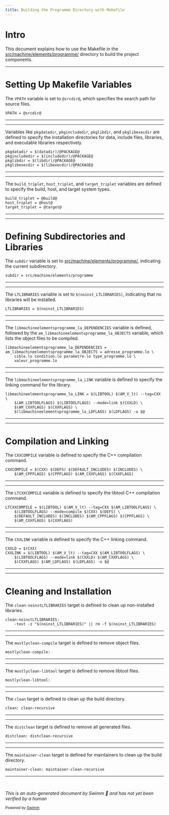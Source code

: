 ```yaml
---
title: Building the Programme Directory with Makefile
---
```

# Intro

This document explains how to use the Makefile in the <SwmPath>[src/machine/elements/programme/](src/machine/elements/programme/)</SwmPath> directory to build the project components.

<SwmSnippet path="/src/machine/elements/programme/Makefile.in" line="36">

---

# Setting Up Makefile Variables

The <SwmToken path="src/machine/elements/programme/Makefile.in" pos="36:0:0" line-data="VPATH = @srcdir@">`VPATH`</SwmToken> variable is set to <SwmToken path="src/machine/elements/programme/Makefile.in" pos="36:4:6" line-data="VPATH = @srcdir@">`@srcdir@`</SwmToken>, which specifies the search path for source files.

```in
VPATH = @srcdir@
```

---

</SwmSnippet>

<SwmSnippet path="/src/machine/elements/programme/Makefile.in" line="92">

---

Variables like <SwmToken path="src/machine/elements/programme/Makefile.in" pos="92:0:0" line-data="pkgdatadir = $(datadir)/@PACKAGE@">`pkgdatadir`</SwmToken>, <SwmToken path="src/machine/elements/programme/Makefile.in" pos="93:0:0" line-data="pkgincludedir = $(includedir)/@PACKAGE@">`pkgincludedir`</SwmToken>, <SwmToken path="src/machine/elements/programme/Makefile.in" pos="94:0:0" line-data="pkglibdir = $(libdir)/@PACKAGE@">`pkglibdir`</SwmToken>, and <SwmToken path="src/machine/elements/programme/Makefile.in" pos="95:0:0" line-data="pkglibexecdir = $(libexecdir)/@PACKAGE@">`pkglibexecdir`</SwmToken> are defined to specify the installation directories for data, include files, libraries, and executable libraries respectively.

```in
pkgdatadir = $(datadir)/@PACKAGE@
pkgincludedir = $(includedir)/@PACKAGE@
pkglibdir = $(libdir)/@PACKAGE@
pkglibexecdir = $(libexecdir)/@PACKAGE@
```

---

</SwmSnippet>

<SwmSnippet path="/src/machine/elements/programme/Makefile.in" line="108">

---

The <SwmToken path="src/machine/elements/programme/Makefile.in" pos="108:0:0" line-data="build_triplet = @build@">`build_triplet`</SwmToken>, <SwmToken path="src/machine/elements/programme/Makefile.in" pos="109:0:0" line-data="host_triplet = @host@">`host_triplet`</SwmToken>, and <SwmToken path="src/machine/elements/programme/Makefile.in" pos="110:0:0" line-data="target_triplet = @target@">`target_triplet`</SwmToken> variables are defined to specify the build, host, and target system types.

```in
build_triplet = @build@
host_triplet = @host@
target_triplet = @target@
```

---

</SwmSnippet>

<SwmSnippet path="/src/machine/elements/programme/Makefile.in" line="111">

---

# Defining Subdirectories and Libraries

The <SwmToken path="src/machine/elements/programme/Makefile.in" pos="111:0:0" line-data="subdir = src/machine/elements/programme">`subdir`</SwmToken> variable is set to <SwmPath>[src/machine/elements/programme/](src/machine/elements/programme/)</SwmPath>, indicating the current subdirectory.

```in
subdir = src/machine/elements/programme
```

---

</SwmSnippet>

<SwmSnippet path="/src/machine/elements/programme/Makefile.in" line="124">

---

The <SwmToken path="src/machine/elements/programme/Makefile.in" pos="124:0:0" line-data="LTLIBRARIES = $(noinst_LTLIBRARIES)">`LTLIBRARIES`</SwmToken> variable is set to <SwmToken path="src/machine/elements/programme/Makefile.in" pos="124:4:7" line-data="LTLIBRARIES = $(noinst_LTLIBRARIES)">`$(noinst_LTLIBRARIES)`</SwmToken>, indicating that no libraries will be installed.

```in
LTLIBRARIES = $(noinst_LTLIBRARIES)
```

---

</SwmSnippet>

<SwmSnippet path="/src/machine/elements/programme/Makefile.in" line="125">

---

The <SwmToken path="src/machine/elements/programme/Makefile.in" pos="125:0:0" line-data="libmachineelementsprogramme_la_DEPENDENCIES =">`libmachineelementsprogramme_la_DEPENDENCIES`</SwmToken> variable is defined, followed by the <SwmToken path="src/machine/elements/programme/Makefile.in" pos="126:0:0" line-data="am_libmachineelementsprogramme_la_OBJECTS = adresse_programme.lo \">`am_libmachineelementsprogramme_la_OBJECTS`</SwmToken> variable, which lists the object files to be compiled.

```in
libmachineelementsprogramme_la_DEPENDENCIES =
am_libmachineelementsprogramme_la_OBJECTS = adresse_programme.lo \
	cible.lo condition.lo parametre.lo type_programme.lo \
	valeur_programme.lo
```

---

</SwmSnippet>

<SwmSnippet path="/src/machine/elements/programme/Makefile.in" line="135">

---

The <SwmToken path="src/machine/elements/programme/Makefile.in" pos="135:0:0" line-data="libmachineelementsprogramme_la_LINK = $(LIBTOOL) $(AM_V_lt) --tag=CXX \">`libmachineelementsprogramme_la_LINK`</SwmToken> variable is defined to specify the linking command for the library.

```in
libmachineelementsprogramme_la_LINK = $(LIBTOOL) $(AM_V_lt) --tag=CXX \
	$(AM_LIBTOOLFLAGS) $(LIBTOOLFLAGS) --mode=link $(CXXLD) \
	$(AM_CXXFLAGS) $(CXXFLAGS) \
	$(libmachineelementsprogramme_la_LDFLAGS) $(LDFLAGS) -o $@
```

---

</SwmSnippet>

<SwmSnippet path="/src/machine/elements/programme/Makefile.in" line="155">

---

# Compilation and Linking

The <SwmToken path="src/machine/elements/programme/Makefile.in" pos="155:0:0" line-data="CXXCOMPILE = $(CXX) $(DEFS) $(DEFAULT_INCLUDES) $(INCLUDES) \">`CXXCOMPILE`</SwmToken> variable is defined to specify the C++ compilation command.

```in
CXXCOMPILE = $(CXX) $(DEFS) $(DEFAULT_INCLUDES) $(INCLUDES) \
	$(AM_CPPFLAGS) $(CPPFLAGS) $(AM_CXXFLAGS) $(CXXFLAGS)
```

---

</SwmSnippet>

<SwmSnippet path="/src/machine/elements/programme/Makefile.in" line="157">

---

The <SwmToken path="src/machine/elements/programme/Makefile.in" pos="157:0:0" line-data="LTCXXCOMPILE = $(LIBTOOL) $(AM_V_lt) --tag=CXX $(AM_LIBTOOLFLAGS) \">`LTCXXCOMPILE`</SwmToken> variable is defined to specify the libtool C++ compilation command.

```in
LTCXXCOMPILE = $(LIBTOOL) $(AM_V_lt) --tag=CXX $(AM_LIBTOOLFLAGS) \
	$(LIBTOOLFLAGS) --mode=compile $(CXX) $(DEFS) \
	$(DEFAULT_INCLUDES) $(INCLUDES) $(AM_CPPFLAGS) $(CPPFLAGS) \
	$(AM_CXXFLAGS) $(CXXFLAGS)
```

---

</SwmSnippet>

<SwmSnippet path="/src/machine/elements/programme/Makefile.in" line="165">

---

The <SwmToken path="src/machine/elements/programme/Makefile.in" pos="166:0:0" line-data="CXXLINK = $(LIBTOOL) $(AM_V_lt) --tag=CXX $(AM_LIBTOOLFLAGS) \">`CXXLINK`</SwmToken> variable is defined to specify the C++ linking command.

```in
CXXLD = $(CXX)
CXXLINK = $(LIBTOOL) $(AM_V_lt) --tag=CXX $(AM_LIBTOOLFLAGS) \
	$(LIBTOOLFLAGS) --mode=link $(CXXLD) $(AM_CXXFLAGS) \
	$(CXXFLAGS) $(AM_LDFLAGS) $(LDFLAGS) -o $@
```

---

</SwmSnippet>

<SwmSnippet path="/src/machine/elements/programme/Makefile.in" line="448">

---

# Cleaning and Installation

The <SwmToken path="src/machine/elements/programme/Makefile.in" pos="448:0:2" line-data="clean-noinstLTLIBRARIES:">`clean-noinstLTLIBRARIES`</SwmToken> target is defined to clean up non-installed libraries.

```in
clean-noinstLTLIBRARIES:
	-test -z "$(noinst_LTLIBRARIES)" || rm -f $(noinst_LTLIBRARIES)
```

---

</SwmSnippet>

<SwmSnippet path="/src/machine/elements/programme/Makefile.in" line="462">

---

The <SwmToken path="src/machine/elements/programme/Makefile.in" pos="462:0:2" line-data="mostlyclean-compile:">`mostlyclean-compile`</SwmToken> target is defined to remove object files.

```in
mostlyclean-compile:
```

---

</SwmSnippet>

<SwmSnippet path="/src/machine/elements/programme/Makefile.in" line="496">

---

The <SwmToken path="src/machine/elements/programme/Makefile.in" pos="496:0:2" line-data="mostlyclean-libtool:">`mostlyclean-libtool`</SwmToken> target is defined to remove libtool files.

```in
mostlyclean-libtool:
```

---

</SwmSnippet>

<SwmSnippet path="/src/machine/elements/programme/Makefile.in" line="691">

---

The <SwmToken path="src/machine/elements/programme/Makefile.in" pos="691:0:0" line-data="clean: clean-recursive">`clean`</SwmToken> target is defined to clean up the build directory.

```in
clean: clean-recursive
```

---

</SwmSnippet>

<SwmSnippet path="/src/machine/elements/programme/Makefile.in" line="696">

---

The <SwmToken path="src/machine/elements/programme/Makefile.in" pos="696:0:0" line-data="distclean: distclean-recursive">`distclean`</SwmToken> target is defined to remove all generated files.

```in
distclean: distclean-recursive
```

---

</SwmSnippet>

<SwmSnippet path="/src/machine/elements/programme/Makefile.in" line="742">

---

The <SwmToken path="src/machine/elements/programme/Makefile.in" pos="742:0:2" line-data="maintainer-clean: maintainer-clean-recursive">`maintainer-clean`</SwmToken> target is defined for maintainers to clean up the build directory.

```in
maintainer-clean: maintainer-clean-recursive
```

---

</SwmSnippet>

&nbsp;

*This is an auto-generated document by Swimm 🌊 and has not yet been verified by a human*

<SwmMeta version="3.0.0" repo-id="Z2l0aHViJTNBJTNBc3ZtLTIuNy4yMDI0MTEwNyUzQSUzQVN3aW1tLURlbW8=" repo-name="svm-2.7.20241107"><sup>Powered by [Swimm](/)</sup></SwmMeta>
